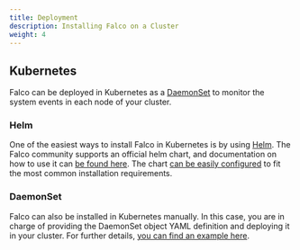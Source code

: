 ```yaml
---
title: Deployment
description: Installing Falco on a Cluster
weight: 4
---
```


## Kubernetes

Falco can be deployed in Kubernetes as a [DaemonSet](https://kubernetes.io/docs/concepts/workloads/controllers/daemonset/) to monitor the system events in each node of your cluster.

### Helm

One of the easiest ways to install Falco in Kubernetes is by using [Helm](https://v3.helm.sh/docs/intro/install/). The Falco community supports an official helm chart, and documentation on how to use it can [be found here](https://github.com/falcosecurity/charts/tree/master/falco). The chart [can be easily configured](https://github.com/falcosecurity/charts/tree/master/falco#configuration) to fit the most common installation requirements.

### DaemonSet

Falco can also be installed in Kubernetes manually. In this case, you are in charge of providing the DaemonSet object YAML definition and deploying it in your cluster. For further details, [you can find an example here](https://github.com/falcosecurity/evolution/tree/master/deploy/kubernetes/falco/templates).

